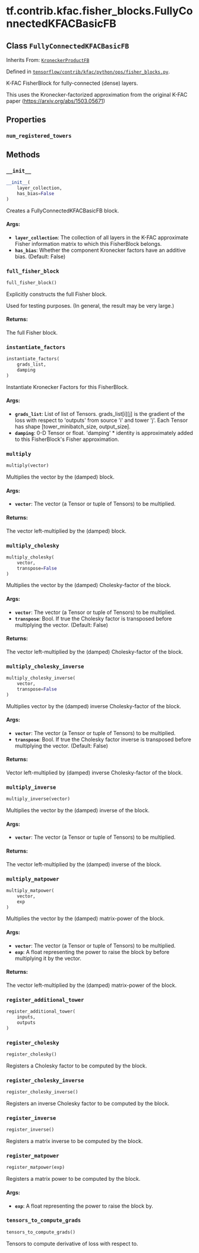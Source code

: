 <div itemscope itemtype="http://developers.google.com/ReferenceObject">
<meta itemprop="name" content="tf.contrib.kfac.fisher_blocks.FullyConnectedKFACBasicFB" />
<meta itemprop="property" content="num_registered_towers"/>
<meta itemprop="property" content="__init__"/>
<meta itemprop="property" content="full_fisher_block"/>
<meta itemprop="property" content="instantiate_factors"/>
<meta itemprop="property" content="multiply"/>
<meta itemprop="property" content="multiply_cholesky"/>
<meta itemprop="property" content="multiply_cholesky_inverse"/>
<meta itemprop="property" content="multiply_inverse"/>
<meta itemprop="property" content="multiply_matpower"/>
<meta itemprop="property" content="register_additional_tower"/>
<meta itemprop="property" content="register_cholesky"/>
<meta itemprop="property" content="register_cholesky_inverse"/>
<meta itemprop="property" content="register_inverse"/>
<meta itemprop="property" content="register_matpower"/>
<meta itemprop="property" content="tensors_to_compute_grads"/>
</div>

# tf.contrib.kfac.fisher_blocks.FullyConnectedKFACBasicFB

## Class `FullyConnectedKFACBasicFB`

Inherits From: [`KroneckerProductFB`](../../../../tf/contrib/kfac/fisher_blocks/KroneckerProductFB.md)



Defined in [`tensorflow/contrib/kfac/python/ops/fisher_blocks.py`](https://www.tensorflow.org/code/tensorflow/contrib/kfac/python/ops/fisher_blocks.py).

K-FAC FisherBlock for fully-connected (dense) layers.

This uses the Kronecker-factorized approximation from the original
K-FAC paper (https://arxiv.org/abs/1503.05671)

## Properties

<h3 id="num_registered_towers"><code>num_registered_towers</code></h3>





## Methods

<h3 id="__init__"><code>__init__</code></h3>

``` python
__init__(
    layer_collection,
    has_bias=False
)
```

Creates a FullyConnectedKFACBasicFB block.

#### Args:

* <b>`layer_collection`</b>: The collection of all layers in the K-FAC approximate
      Fisher information matrix to which this FisherBlock belongs.
* <b>`has_bias`</b>: Whether the component Kronecker factors have an additive bias.
      (Default: False)

<h3 id="full_fisher_block"><code>full_fisher_block</code></h3>

``` python
full_fisher_block()
```

Explicitly constructs the full Fisher block.

Used for testing purposes. (In general, the result may be very large.)

#### Returns:

The full Fisher block.

<h3 id="instantiate_factors"><code>instantiate_factors</code></h3>

``` python
instantiate_factors(
    grads_list,
    damping
)
```

Instantiate Kronecker Factors for this FisherBlock.

#### Args:

* <b>`grads_list`</b>: List of list of Tensors. grads_list[i][j] is the
    gradient of the loss with respect to 'outputs' from source 'i' and
    tower 'j'. Each Tensor has shape [tower_minibatch_size, output_size].
* <b>`damping`</b>: 0-D Tensor or float. 'damping' * identity is approximately added
    to this FisherBlock's Fisher approximation.

<h3 id="multiply"><code>multiply</code></h3>

``` python
multiply(vector)
```

Multiplies the vector by the (damped) block.

#### Args:

* <b>`vector`</b>: The vector (a Tensor or tuple of Tensors) to be multiplied.


#### Returns:

The vector left-multiplied by the (damped) block.

<h3 id="multiply_cholesky"><code>multiply_cholesky</code></h3>

``` python
multiply_cholesky(
    vector,
    transpose=False
)
```

Multiplies the vector by the (damped) Cholesky-factor of the block.

#### Args:

* <b>`vector`</b>: The vector (a Tensor or tuple of Tensors) to be multiplied.
* <b>`transpose`</b>: Bool. If true the Cholesky factor is transposed before
    multiplying the vector. (Default: False)


#### Returns:

The vector left-multiplied by the (damped) Cholesky-factor of the block.

<h3 id="multiply_cholesky_inverse"><code>multiply_cholesky_inverse</code></h3>

``` python
multiply_cholesky_inverse(
    vector,
    transpose=False
)
```

Multiplies vector by the (damped) inverse Cholesky-factor of the block.

#### Args:

* <b>`vector`</b>: The vector (a Tensor or tuple of Tensors) to be multiplied.
* <b>`transpose`</b>: Bool. If true the Cholesky factor inverse is transposed
    before multiplying the vector. (Default: False)

#### Returns:

Vector left-multiplied by (damped) inverse Cholesky-factor of the block.

<h3 id="multiply_inverse"><code>multiply_inverse</code></h3>

``` python
multiply_inverse(vector)
```

Multiplies the vector by the (damped) inverse of the block.

#### Args:

* <b>`vector`</b>: The vector (a Tensor or tuple of Tensors) to be multiplied.


#### Returns:

The vector left-multiplied by the (damped) inverse of the block.

<h3 id="multiply_matpower"><code>multiply_matpower</code></h3>

``` python
multiply_matpower(
    vector,
    exp
)
```

Multiplies the vector by the (damped) matrix-power of the block.

#### Args:

* <b>`vector`</b>: The vector (a Tensor or tuple of Tensors) to be multiplied.
* <b>`exp`</b>: A float representing the power to raise the block by before
    multiplying it by the vector.


#### Returns:

The vector left-multiplied by the (damped) matrix-power of the block.

<h3 id="register_additional_tower"><code>register_additional_tower</code></h3>

``` python
register_additional_tower(
    inputs,
    outputs
)
```



<h3 id="register_cholesky"><code>register_cholesky</code></h3>

``` python
register_cholesky()
```

Registers a Cholesky factor to be computed by the block.

<h3 id="register_cholesky_inverse"><code>register_cholesky_inverse</code></h3>

``` python
register_cholesky_inverse()
```

Registers an inverse Cholesky factor to be computed by the block.

<h3 id="register_inverse"><code>register_inverse</code></h3>

``` python
register_inverse()
```

Registers a matrix inverse to be computed by the block.

<h3 id="register_matpower"><code>register_matpower</code></h3>

``` python
register_matpower(exp)
```

Registers a matrix power to be computed by the block.

#### Args:

* <b>`exp`</b>: A float representing the power to raise the block by.

<h3 id="tensors_to_compute_grads"><code>tensors_to_compute_grads</code></h3>

``` python
tensors_to_compute_grads()
```

Tensors to compute derivative of loss with respect to.



